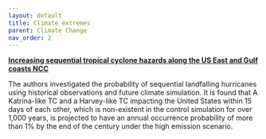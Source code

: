 ```yaml
---
layout: default
title: Climate extremes
parent: Climate Change
nav_order: 2
---
```


__[Increasing sequential tropical cyclone hazards along the US East and Gulf coasts NCC](https://www.nature.com/articles/s41558-023-01595-7#ethics)__

The authors investigated the probability of sequential landfalling hurricanes using historical observations and future climate simulation. It is found that A Katrina-like TC and a Harvey-like TC impacting the United States within 15 days of each other, which is non-existent in the control simulation for over 1,000 years, is projected to have an annual occurrence probability of more than 1% by the end of the century under the high emission scenario.

